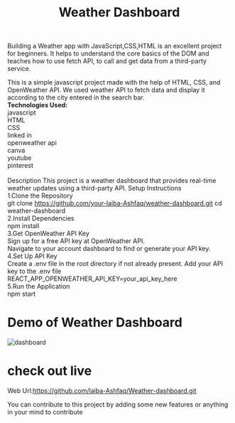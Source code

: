 # <h1 align="center">Weather Dashboard</h1>

<br>

Building a Weather app with JavaScript,CSS,HTML is an excellent project for beginners. It helps to understand the core basics of the DOM and teaches how to use fetch API, to call and get data from a third-party service.<br>

This is a simple javascript project made with the help of HTML, CSS, and OpenWeather API. We used weather API to fetch data and display it according to the city entered in the search bar.<br>
<b>Technologies Used:</b><br>
javascript<br>
HTML<br>
CSS<br>
linked in<br>
openweather api<br>
canva<br>
youtube<br>
pinterest<br>
<br>
Description
This project is a weather dashboard that provides real-time weather updates using a third-party API.
Setup Instructions<br>
1.Clone the Repository<br>
git clone https://github.com/your-laiba-Ashfaq/weather-dashboard.git
cd weather-dashboard<br>
2.Install Dependencies<br>
npm install<br>
3.Get OpenWeather API Key<br>
Sign up for a free API key at OpenWeather API.<br>
Navigate to your account dashboard to find or generate your API key.<br>
4.Set Up API Key<br>
Create a .env file in the root directory if not already present.
Add your API key to the .env file<br>
REACT_APP_OPENWEATHER_API_KEY=your_api_key_here<br>
5.Run the Application<br>
npm start<br>
# Demo of Weather Dashboard

![dashboard](https://github.com/laiba-Ashfaq/Weather-dashboard/assets/174279380/85ef9db3-893e-493a-ac59-c9b08e6c772e)

# check out live 
Web Url:https://github.com/laiba-Ashfaq/Weather-dashboard.git

You can contribute to this project by adding some new features or anything in your mind to contribute <br>
